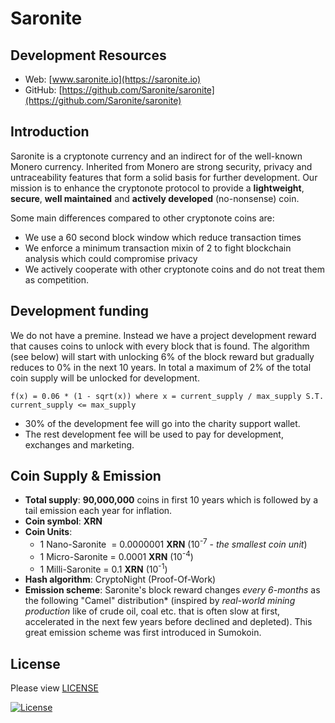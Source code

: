 # Saronite

## Development Resources

- Web: [www.saronite.io](https://saronite.io)
- GitHub: [https://github.com/Saronite/saronite](https://github.com/Saronite/saronite)

## Introduction

Saronite is a cryptonote currency and an indirect for of the well-known Monero currency. Inherited from Monero are strong security, privacy and untraceability features that form a solid basis for further development. Our mission is to enhance the cryptonote protocol to provide a **lightweight**, **secure**, **well maintained** and **actively developed** (no-nonsense) coin.

Some main differences compared to other cryptonote coins are:

 - We use a 60 second block window which reduce transaction times
 - We enforce a minimum transaction mixin of 2 to fight blockchain analysis which could compromise privacy
 - We actively cooperate with other cryptonote coins and do not treat them as competition.


## Development funding

We do not have a premine. Instead we have a project development reward that causes coins to unlock with every block that is found. The algorithm (see below) will start with unlocking 6% of the block reward but gradually reduces to 0% in the next 10 years.  In total a maximum of 2% of the total coin supply will be unlocked for development.

```
f(x) = 0.06 * (1 - sqrt(x)) where x = current_supply / max_supply S.T. current_supply <= max_supply
```
- 30% of the development fee will go into the charity support wallet.
- The rest development fee will be used to pay for development, exchanges and marketing.

## Coin Supply & Emission

- **Total supply**: **90,000,000** coins in first 10 years which is followed by a tail emission each year for inflation.
- **Coin symbol**: **XRN**
- **Coin Units**:
  + 1 Nano-Saronite &nbsp;= 0.0000001 **XRN** (10<sup>-7</sup> - _the smallest coin unit_)
  + 1 Micro-Saronite = 0.0001 **XRN** (10<sup>-4</sup>)
  + 1 Milli-Saronite = 0.1 **XRN** (10<sup>-1</sup>)
- **Hash algorithm**: CryptoNight (Proof-Of-Work)
- **Emission scheme**: Saronite's block reward changes _every 6-months_ as the following "Camel" distribution* (inspired by _real-world mining production_ like of crude oil, coal etc. that is often slow at first,
accelerated in the next few years before declined and depleted). This great emission scheme was first introduced in Sumokoin.


## License

Please view [LICENSE](LICENSE)

[![License](https://img.shields.io/badge/license-BSD3-blue.svg)](https://opensource.org/licenses/BSD-3-Clause)

